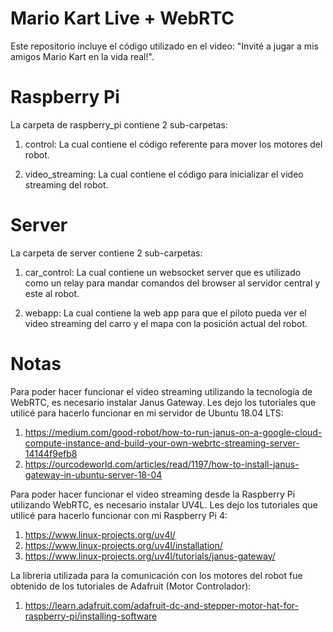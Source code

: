 # Mario Kart Live + WebRTC

Este repositorio incluye el código utilizado en el video: "Invité a jugar a mis amigos Mario Kart en la vida real!".

# Raspberry Pi

La carpeta de raspberry_pi contiene 2 sub-carpetas:

1) control: La cual contiene el código referente para mover los motores del robot.

2) video_streaming: La cual contiene el código para inicializar el video streaming del robot.

# Server

La carpeta de server contiene 2 sub-carpetas:

1) car_control: La cual contiene un websocket server que es utilizado como un relay para mandar comandos del browser al servidor central y este al robot.

2) webapp: La cual contiene la web app para que el piloto pueda ver el video streaming del carro y el mapa con la posición actual del robot.

# Notas

Para poder hacer funcionar el video streaming utilizando la tecnología de WebRTC, es necesario instalar Janus Gateway. Les dejo los tutoriales que utilicé para hacerlo funcionar en mi servidor de Ubuntu 18.04 LTS:

1) https://medium.com/good-robot/how-to-run-janus-on-a-google-cloud-compute-instance-and-build-your-own-webrtc-streaming-server-14144f9efb8
2) https://ourcodeworld.com/articles/read/1197/how-to-install-janus-gateway-in-ubuntu-server-18-04

Para poder hacer funcionar el video streaming desde la Raspberry Pi utilizando WebRTC, es necesario instalar UV4L. Les dejo los tutoriales que utilicé para hacerlo funcionar con mi Raspberry Pi 4:

1) https://www.linux-projects.org/uv4l/
2) https://www.linux-projects.org/uv4l/installation/
3) https://www.linux-projects.org/uv4l/tutorials/janus-gateway/

La libreria utilizada para la comunicación con los motores del robot fue obtenido de los tutoriales de Adafruit (Motor Controlador):

1) https://learn.adafruit.com/adafruit-dc-and-stepper-motor-hat-for-raspberry-pi/installing-software
